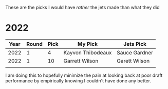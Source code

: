 These are the picks I would have *rather* the jets made than what they did

# 2022
| Year | Round | Pick              | My Pick       | Jets Pick |
| ---- | ----- | ----------------- | ------------- | --------- |
|2022| 1    | 4     | Kayvon Thibodeaux | Sauce Gardner |           
|2022| 1    | 10    | Garrett Wilson    | Garett Wilson |           
|      |       |                   |               |           |

I am doing this to hopefully minimize the pain at looking back at poor draft performance by empirically knowing I couldn't have done any better.
